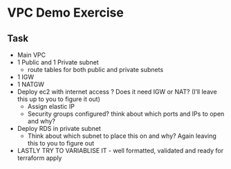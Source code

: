 # VPC Demo Exercise
## Task
* Main VPC
* 1 Public and 1 Private subnet
    * route tables for both public and private subnets
* 1 IGW
* 1 NATGW
* Deploy ec2 with internet access ? Does it need IGW or NAT? (I’ll leave this up to you to figure it out)
    * Assign elastic IP
    * Security groups configured? think about which ports and IPs to open and why?
* Deploy RDS in private subnet
    * Think about which subnet to place this on and why? Again leaving this to you to figure out
* LASTLY TRY TO VARIABLISE IT - well formatted, validated and ready for terraform apply
<br/>
<br/>

